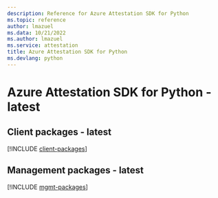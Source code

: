 ```yaml
---
description: Reference for Azure Attestation SDK for Python
ms.topic: reference
author: lmazuel
ms.data: 10/21/2022
ms.author: lmazuel
ms.service: attestation
title: Azure Attestation SDK for Python
ms.devlang: python
---
```

# Azure Attestation SDK for Python - latest

## Client packages - latest
[!INCLUDE [client-packages](attestation-client-index.md)]
## Management packages - latest
[!INCLUDE [mgmt-packages](attestation-mgmt-index.md)]